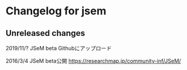 # Changelog for jsem

## Unreleased changes

2019/11/? JSeM beta Githubにアップロード

2016/3/4 JSeM beta公開
  https://researchmap.jp/community-inf/JSeM/


